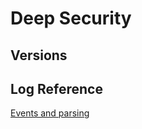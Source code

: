 # Deep Security



## Versions


## Log Reference

[Events and parsing](https://help.deepsecurity.trendmicro.com/10/0/Events-Alerts/syslog-parsing.html)
